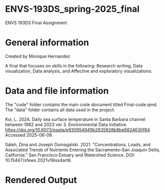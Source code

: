 # ENVS-193DS_spring-2025_final

ENVS 193DS Final Assignment

# General information

Created by Monique Hernandez

A final that focuses on skills in the following: Research writing, Data visualization, Data analysis, and Affective and exploratory visualizations.

# Data and file information

The "code" folder contains the main code document titled Final-code.qmd. The "data" folder contains all data used in the project:

Kui, L. 2024. Daily sea surface temperature in Santa Barbara channel between 1982 and 2023 ver 3. Environmental Data Initiative. https://doi.org/10.6073/pasta/e930954949b2635928b8be6824630f84. Accessed 2025-06-09.

Saleh, Dina and Joseph Domagalski. 2021. “Concentrations, Loads, and Associated Trends of Nutrients Entering the Sacramento–San Joaquin Delta, California.” San Francisco Estuary and Watershed Science. DOI: 10.15447/sfews.2021v19iss4art6.


# Rendered Output
